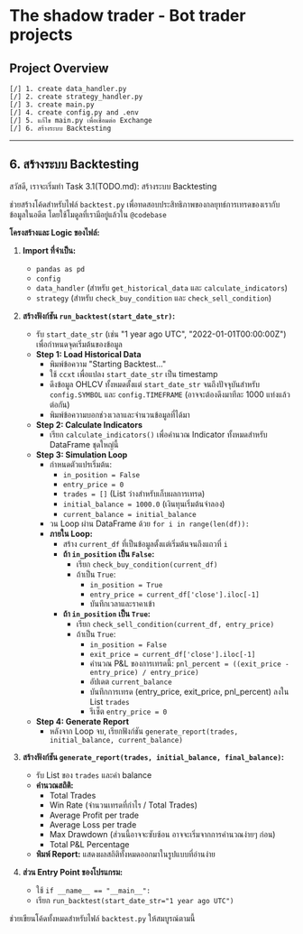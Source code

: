 # The shadow trader - Bot trader projects
## Project Overview
    [/] 1. create data_handler.py
    [/] 2. create strategy_handler.py
    [/] 3. create main.py
    [/] 4. create config.py and .env
    [/] 5. แก้ไข main.py เพื่อเชื่อมต่อ Exchange
    [/] 6. สร้างระบบ Backtesting

---

## 6. สร้างระบบ Backtesting
สวัสดี, เราจะเริ่มทำ Task 3.1(TODO.md): สร้างระบบ Backtesting

ช่วยสร้างโค้ดสำหรับไฟล์ `backtest.py` เพื่อทดสอบประสิทธิภาพของกลยุทธ์การเทรดของเรากับข้อมูลในอดีต โดยใช้โมดูลที่เรามีอยู่แล้วใน `@codebase`

**โครงสร้างและ Logic ของไฟล์:**

1.  **Import ที่จำเป็น:**
    - `pandas as pd`
    - `config`
    - `data_handler` (สำหรับ `get_historical_data` และ `calculate_indicators`)
    - `strategy` (สำหรับ `check_buy_condition` และ `check_sell_condition`)

2.  **สร้างฟังก์ชัน `run_backtest(start_date_str)`:**
    - รับ `start_date_str` (เช่น "1 year ago UTC", "2022-01-01T00:00:00Z") เพื่อกำหนดจุดเริ่มต้นของข้อมูล
    - **Step 1: Load Historical Data**
        - พิมพ์ข้อความ "Starting Backtest..."
        - ใช้ `ccxt` เพื่อแปลง `start_date_str` เป็น timestamp
        - ดึงข้อมูล OHLCV ทั้งหมดตั้งแต่ `start_date_str` จนถึงปัจจุบันสำหรับ `config.SYMBOL` และ `config.TIMEFRAME` (อาจจะต้องดึงมาทีละ 1000 แท่งแล้วต่อกัน)
        - พิมพ์ข้อความบอกช่วงเวลาและจำนวนข้อมูลที่ได้มา
    - **Step 2: Calculate Indicators**
        - เรียก `calculate_indicators()` เพื่อคำนวณ Indicator ทั้งหมดสำหรับ DataFrame ชุดใหญ่นี้
    - **Step 3: Simulation Loop**
        - กำหนดตัวแปรเริ่มต้น:
            - `in_position = False`
            - `entry_price = 0`
            - `trades = []` (List ว่างสำหรับเก็บผลการเทรด)
            - `initial_balance = 1000.0` (เงินทุนเริ่มต้นจำลอง)
            - `current_balance = initial_balance`
        - วน Loop ผ่าน DataFrame ด้วย `for i in range(len(df)):`
        - **ภายใน Loop:**
            - สร้าง `current_df` ที่เป็นข้อมูลตั้งแต่เริ่มต้นจนถึงแถวที่ `i`
            - **ถ้า `in_position` เป็น `False`:**
                - เรียก `check_buy_condition(current_df)`
                - ถ้าเป็น `True`:
                    - `in_position = True`
                    - `entry_price = current_df['close'].iloc[-1]`
                    - บันทึกเวลาและราคาเข้า
            - **ถ้า `in_position` เป็น `True`:**
                - เรียก `check_sell_condition(current_df, entry_price)`
                - ถ้าเป็น `True`:
                    - `in_position = False`
                    - `exit_price = current_df['close'].iloc[-1]`
                    - คำนวณ P&L ของการเทรดนี้: `pnl_percent = ((exit_price - entry_price) / entry_price)`
                    - อัปเดต `current_balance`
                    - บันทึกการเทรด (entry_price, exit_price, pnl_percent) ลงใน List `trades`
                    - รีเซ็ต `entry_price = 0`
    - **Step 4: Generate Report**
        - หลังจาก Loop จบ, เรียกฟังก์ชัน `generate_report(trades, initial_balance, current_balance)`

3.  **สร้างฟังก์ชัน `generate_report(trades, initial_balance, final_balance)`:**
    - รับ List ของ `trades` และค่า balance
    - **คำนวณสถิติ:**
        - Total Trades
        - Win Rate (จำนวนเทรดที่กำไร / Total Trades)
        - Average Profit per trade
        - Average Loss per trade
        - Max Drawdown (ส่วนนี้อาจจะซับซ้อน อาจจะเริ่มจากการคำนวณง่ายๆ ก่อน)
        - Total P&L Percentage
    - **พิมพ์ Report:** แสดงผลสถิติทั้งหมดออกมาในรูปแบบที่อ่านง่าย

4.  **ส่วน Entry Point ของโปรแกรม:**
    - ใช้ `if __name__ == "__main__":`
    - เรียก `run_backtest(start_date_str="1 year ago UTC")`

ช่วยเขียนโค้ดทั้งหมดสำหรับไฟล์ `backtest.py` ให้สมบูรณ์ตามนี้





